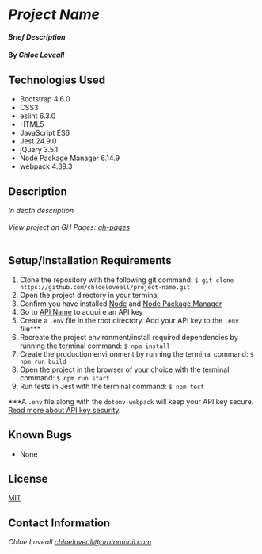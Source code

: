 # _Project Name_

#### _Brief Description_

#### By _**Chloe Loveall**_

## Technologies Used

* Bootstrap 4.6.0
* CSS3
* eslint 6.3.0
* HTML5
* JavaScript ES6
* Jest 24.9.0
* jQuery 3.5.1
* Node Package Manager 6.14.9
* webpack 4.39.3

## Description

_In depth description_<br><br>
_View project on GH Pages: [gh-pages](https://chloeloveall.github.io/project-name/)_<br><br>

## Setup/Installation Requirements

1. Clone the repository with the following git command: ```$ git clone https://github.com/chloeloveall/project-name.git```
2. Open the project directory in your terminal
3. Confirm you have installed [Node](https://www.learnhowtoprogram.com/intermediate-javascript/getting-started-with-javascript/installing-node-js) and [Node Package Manager](https://www.learnhowtoprogram.com/intermediate-javascript/test-driven-development-and-environments-with-javascript/building-a-manifest-file-with-npm) 
4. Go to [API Name](https://websitename.com) to acquire an API key
6. Create a ```.env``` file in the root directory. Add your API key to the ```.env``` file***
7. Recreate the project environment/install required dependencies by running the terminal command: ```$ npm install```
8. Create the production environment by running the terminal command: ```$ npm run build```
9. Open the project in the browser of your choice with the terminal command: ```$ npm run start```
10. Run tests in Jest with the terminal command: ```$ npm test```

***A ```.env``` file along with the ```dotenv-webpack``` will keep your API key secure. [Read more about API key security](https://www.learnhowtoprogram.com/intermediate-javascript/asynchrony-and-apis/managing-api-keys).

## Known Bugs

* None

## License

[MIT](LICENSE.md)

## Contact Information

_Chloe Loveall <chloeloveall@protonmail.com>_